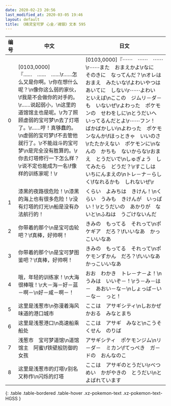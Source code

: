 ```yaml
---
date: 2020-02-23 20:56
last_modified_at: 2020-03-05 19:46
layout: default
title: 《精灵宝可梦 心金／魂银》文本 595
---
```

| 编号 | 中文 | 日文 |
| ---- | ---- | ---- |
| 0 | [0103,0000]『……　……　……\r……怎么又是你啊。\r你在想什么呢？\n像你这么弱的家伙，\f我是不会做你的对手的。\r……说起弱小，\n这里的道馆馆主也是呢。\r为了照顾虚弱的宝可梦\n去了灯塔了。\r……哼！真够蠢的。\n虚弱的宝可梦\f不去管他就行了。\r不能战斗的宝可梦\n是完全没有胜算的。\r你去灯塔修行一下怎么样？\r说不定也能成为一名\f像样的训练家呢！\r | [0103,0000]『⋯⋯　⋯⋯　⋯⋯\r⋯⋯また　おまえかよ\rなに　そのきに　なってんだ？\nオレは　おまえ　みたいな\fよわいやつは　あいてに　しない\r⋯⋯よわい　といえば\nここの　ジムリ－ダ－も　いないぜ\rよわった　ポケモンの　せわをしに\nとうだいへ　いってるんだとよ\r⋯⋯フン！　ばかばかしい\nよわった　ポケモンなんか\fほっときゃ　いいのさ\rたたかえない　ポケモンに\nなんの　かちも　ないからな\rおまえ　とうだいで\nしゅぎょう　してみたら　どうだ？\rすこしは　いちにんまえの\nトレ－ナ－らしく\fなれるかも　しれないぜ\r |
| 1 | 漆黑的夜路很危险！\n漆黑的海上也有很多危险！\r没有灯塔的灯光\n船是没有办法航行的！ | くらい　よみちは　きけん！\nくらい　うみも　きけんが　いっぱい！\rとうだいの　あかりが　ないと\nふねは　うごけないんだ |
| 2 | 你带着的那个\n是宝可齿轮吧？\f真棒，好帅啊！ | きみの　もってる　それって\nポケギア　だろ？\fいいなあ　かっこいいなあ |
| 3 | 你带着的那个\n是宝可梦图鉴吧？\f真棒，好帅啊！ | きみの　もってる　それって\nポケモンずかん　だろ？\fいいなあ　かっこいいなあ |
| 4 | 哦，年轻的训练家！\n大海很棒哦！\r大－海－好－蓝－啊－\n好－咸－啊－！ | おお　わかき　トレ－ナ－よ！\nうみは　いいぞ－！\rう－み－は－　あおい－な－\nしょっぱ－い－な－　っと！ |
| 5 | 这里是浅葱市\n弥漫着海风味道的港口城市 | ここは　アサギシティ\nしおかぜ　かおる　みなとまち |
| 6 | 这里是浅葱港口\n高速船乘船处 | ここは　アサギ　みなと\nこうそくせん　のりば |
| 7 | 浅葱市　宝可梦道馆\n道馆馆主　阿蜜\f铁壁般防御的女孩 | アサギシティ　ポケモンジム\nリ－ダ－　ミカン\fてっぺき　ガ－ドの　おんなのこ |
| 8 | 这里是浅葱市的灯塔\r别名又称作\n闪烁的灯塔 | ここは　アサギのとうだい\rべつめい　かがやきの　とうだい\nと　よばれています |
{: .table .table-bordered .table-hover .xz-pokemon-text .xz-pokemon-text-HGSS }
